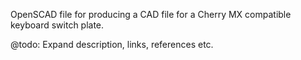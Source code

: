 OpenSCAD file for producing a CAD file for a Cherry MX compatible keyboard switch plate.

@todo: Expand description, links, references etc.